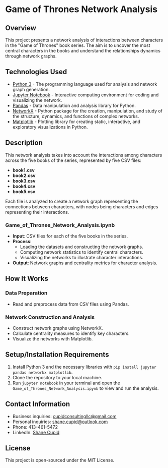 # Game of Thrones Network Analysis

## Overview
This project presents a network analysis of interactions between characters in the "Game of Thrones" book series. The aim is to uncover the most central characters in the books and understand the relationships dynamics through network graphs.

## Technologies Used
- [Python 3](https://www.python.org/doc/) - The programming language used for analysis and network graph generation.
- [Jupyter Notebook](https://jupyter-notebook.readthedocs.io/en/stable/) - Interactive computing environment for coding and visualizing the network.
- [Pandas](https://pandas.pydata.org/docs/) - Data manipulation and analysis library for Python.
- [NetworkX](https://networkx.org/documentation/stable/) - Python package for the creation, manipulation, and study of the structure, dynamics, and functions of complex networks.
- [Matplotlib](https://matplotlib.org/stable/contents.html) - Plotting library for creating static, interactive, and exploratory visualizations in Python.

## Description
This network analysis takes into account the interactions among characters across the five books of the series, represented by five CSV files:

- **book1.csv**
- **book2.csv**
- **book3.csv**
- **book4.csv**
- **book5.csv**

Each file is analyzed to create a network graph representing the connections between characters, with nodes being characters and edges representing their interactions.

### Game_of_Thrones_Network_Analysis.ipynb
- **Input**: CSV files for each of the five books in the series.
- **Process**: 
  - Loading the datasets and constructing the network graphs.
  - Computing network statistics to identify central characters.
  - Visualizing the networks to illustrate character interactions.
- **Output**: Network graphs and centrality metrics for character analysis.

## How It Works

### Data Preparation
- Read and preprocess data from CSV files using Pandas.

### Network Construction and Analysis
- Construct network graphs using NetworkX.
- Calculate centrality measures to identify key characters.
- Visualize the networks with Matplotlib.

## Setup/Installation Requirements
1. Install Python 3 and the necessary libraries with `pip install jupyter pandas networkx matplotlib`.
2. Clone the repository to your local machine.
3. Run `jupyter notebook` in your terminal and open the `Game_of_Thrones_Network_Analysis.ipynb` to view and run the analysis.

## Contact Information
- Business inquiries: [cupidconsultingllc@gmail.com](mailto:cupidconsultingllc@gmail.com)
- Personal inquiries: [shane.cupid@outlook.com](mailto:shane.cupid@outlook.com)
- Phone: 413-461-5472
- LinkedIn: [Shane Cupid](https://www.linkedin.com/in/shane-cupid-92a418b4/)

## License
This project is open-sourced under the MIT License.
